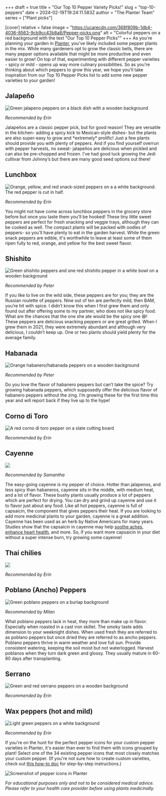 +++
draft = true
title = "Our Top 10 Pepper Variety Picks!"
slug = "top-10-peppers"
date = 2024-02-19T19:24:11.583Z
author = "The Planter Team"
series = ["Plant picks"]

[cover]
relative = false
image = "https://ucarecdn.com/368f809b-1db4-4036-8563-9cb9cc43b8a8/Pepper-picks.png"
alt = "Colorful peppers on a red background with the text \"Our Top 10 Pepper Picks\""
+++
As you're planning your garden in [Planter](https://planter.garden/gardens), you've likely included some pepper plants in the mix. While many gardeners opt to grow the classic bells, there are many pepper options available that might be more productive and even easier to grow!  On top of that, experimenting with different pepper varieties - spicy or mild - opens up way more culinary possibilities. So as you're thinking about which peppers to grow this year, we hope you'll take inspiration from our Top 10 Pepper Picks list to add some new pepper varieties to your garden!

## Jalapeño

![Green jalapeno peppers on a black dish with a wooden background](https://ucarecdn.com/decc4e16-b01e-4019-9a7f-eb548d382d13/Jalapenos.jpg)

*Recommended by Erin*

Jalapeños are a classic pepper pick, but for good reason! They are versatile in the kitchen- adding a spicy kick to Mexican-style dishes- but the plants are also super-easy to grow and \*extremely\* prolific! Just a few plants should provide you with plenty of peppers. And if you find yourself overrun with pepper harvests, no sweat- jalapeños are delicious when pickled and can also be pre-chopped and frozen. I’ve had good luck growing the Jedi cultivar from Johnny’s but there are many good seed options out there!



## Lunchbox

![Orange, yellow, and red snack-sized peppers on a a white background. The red pepper is cut in half.](https://ucarecdn.com/e48eb9f1-df15-4d81-a1bc-c6c64824f9e1/Lunchbox-peppers.jpg)

*Recommended by Erin*

You might not have come across lunchbox peppers in the grocery store before but once you taste them you’ll be hooked! These tiny little sweet peppers are perfect for fresh snacking and veggie trays, although they can be cooked as well. The compact plants will be packed with oodles of peppers- so you’ll have plenty to eat in the garden harvest. While the green snack peppers are edible, it's worthwhile to leave at least some of them ripen fully to red, orange, and yellow for the best sweet flavor.



## Shishito

![Green shishito peppers and one red shishito pepper in a white bowl on a wooden background](https://ucarecdn.com/189c1af9-e01a-44bb-8dba-87436cf2bb8f/Shishito.png)

*Recommended by Peter*

If you like to live on the wild side, these peppers are for you; they are the Russian roulette of peppers. Nine out of ten are perfectly mild, then BAM, you’re hit with spice. I didn’t know this when I first grew them and only found out after offering some to my partner, who does not like spicy food. What are the chances that the one she ate would be the spicy one 😅! These peppers are delicious snacking peppers or are great grilled. When I grew them in 2021, they were extremely abundant and although very delicious, I couldn’t keep up. One or two plants should yield plenty for the average family.



## Habanada

![Orange habanero/habanada peppers on a wooden background](https://ucarecdn.com/2340134b-9b19-401a-829f-772c8f0272b6/Habanada.jpg)

*Recommended by Peter*

Do you love the flavor of habanero peppers but can’t take the spice? Try growing habanada peppers, which supposedly offer the delicious flavor of habanero peppers without the zing. I’m growing these for the first time this year and will report back if they live up to the hype!

## Corno di Toro

![A red corno di toro pepper on a slate cutting board](https://ucarecdn.com/0ec28b3c-5b57-4a4b-ab47-997c64fa6c2b/Corno-di-toro-pepper.jpg)

*Recommended by Erin*



## Cayenne

![](https://ucarecdn.com/a3b752fe-b4e9-4199-bbaf-4740dcce7132/Cayanne-tincture.jpg)

*Recommended by Samantha* 

The easy-going cayenne is my pepper of choice. Hotter than jalapenos, and less spicy than habaneros, cayenne sits in the middle, with medium heat, and a lot of flavor. These bushy plants usually produce a lot of peppers which are perfect for drying.  You can dry and grind up cayenne and use it to flavor just about any food.  Like all hot peppers, cayenne is full of capsaicin, the component that gives peppers their heat. If you are looking to add more medicinal plants to your garden, cayenne is a great addition. Cayenne has been used as an herb by Native Americans for many years.  Studies show that the capsaicin in cayenne may help [soothe aches](https://pubmed.ncbi.nlm.nih.gov/35857438/), [enhance heart health](https://www.jacc.org/doi/abs/10.1016/j.jacc.2019.08.1071), and more. So, if you want more capsaicin in your diet without a super intense burn, try growing some cayenne!

## Thai chilies

![](https://ucarecdn.com/ac0bcbf7-00ce-4e94-aa82-6ea42e083c32/Thai-chilies.jpg)

*Recommended by Erin*



## Poblano (Ancho) Peppers

![Green poblano peppers on a burlap background](https://ucarecdn.com/3736f8bc-2c2a-490a-bd7e-f98f0c4f363d/Poblano.jpg)

*Recommended by Milan*

What poblano peppers lack in heat, they more than make up in flavor. Especially when roasted in a cast iron skillet. The smoky taste adds dimension to your weeknight dishes. When used fresh they are referred to as poblano peppers but once dried they are referred to as ancho peppers. Poblano peppers thrive in warm weather and love full sun. Provide consistent watering, keeping the soil moist but not waterlogged. Harvest poblanos when they turn dark green and glossy. They usually mature in 60-80 days after transplanting.

## Serrano

![Green and red serrano peppers on a wooden background](https://ucarecdn.com/a1baa5ff-499a-4d63-b67b-cb6602034963/Serranos.jpg)

*Recommended by Erin*



## Wax peppers (hot and mild)

![Light green peppers on a white background](https://ucarecdn.com/3786652c-3f83-4be4-b9e2-5466215da6cd/Wax-pepper.jpg)

*Recommended by Erin*



If you're on the hunt for the perfect pepper icons for your custom pepper varieties in Planter, it's easier than ever to find them with icons grouped by plant! Select one of the 34 existing pepper icons that most closely matches your custom pepper. (If you're not sure how to create custom varieties, check out [this how-to doc](https://info.planter.garden/plant-information/custom-varieties/) for step-by-step instructions.)

![Screenshot of pepper icons in Planter](https://ucarecdn.com/94a4b77c-7d52-4a9b-9199-83deae0d7f01/Pepper-icons.jpg)

*For educational purposes only and not to be considered medical advice. Please refer to your health care provider before using plants medicinally.*
